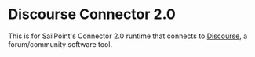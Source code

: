 # Discourse Connector 2.0
This is for SailPoint's Connector 2.0 runtime that connects to [Discourse](https://www.discourse.org/), a forum/community software tool.

